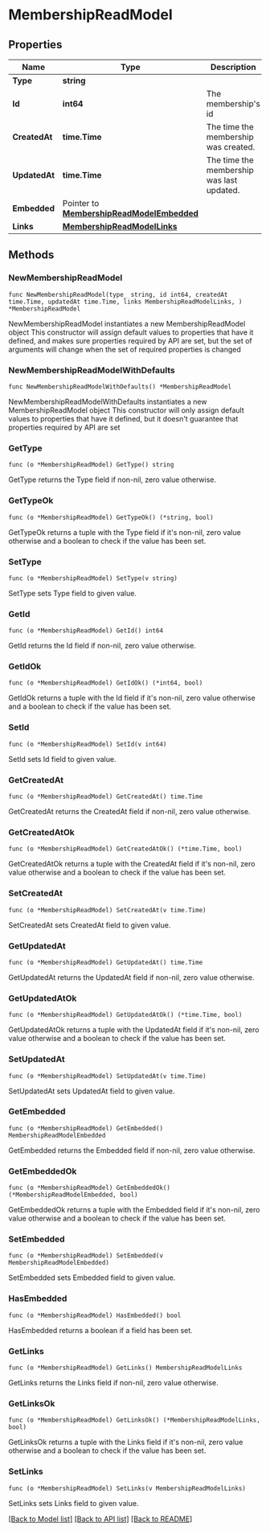 # MembershipReadModel

## Properties

Name | Type | Description | Notes
------------ | ------------- | ------------- | -------------
**Type** | **string** |  | 
**Id** | **int64** | The membership&#39;s id | 
**CreatedAt** | **time.Time** | The time the membership was created. | 
**UpdatedAt** | **time.Time** | The time the membership was last updated. | 
**Embedded** | Pointer to [**MembershipReadModelEmbedded**](MembershipReadModelEmbedded.md) |  | [optional] 
**Links** | [**MembershipReadModelLinks**](MembershipReadModelLinks.md) |  | 

## Methods

### NewMembershipReadModel

`func NewMembershipReadModel(type_ string, id int64, createdAt time.Time, updatedAt time.Time, links MembershipReadModelLinks, ) *MembershipReadModel`

NewMembershipReadModel instantiates a new MembershipReadModel object
This constructor will assign default values to properties that have it defined,
and makes sure properties required by API are set, but the set of arguments
will change when the set of required properties is changed

### NewMembershipReadModelWithDefaults

`func NewMembershipReadModelWithDefaults() *MembershipReadModel`

NewMembershipReadModelWithDefaults instantiates a new MembershipReadModel object
This constructor will only assign default values to properties that have it defined,
but it doesn't guarantee that properties required by API are set

### GetType

`func (o *MembershipReadModel) GetType() string`

GetType returns the Type field if non-nil, zero value otherwise.

### GetTypeOk

`func (o *MembershipReadModel) GetTypeOk() (*string, bool)`

GetTypeOk returns a tuple with the Type field if it's non-nil, zero value otherwise
and a boolean to check if the value has been set.

### SetType

`func (o *MembershipReadModel) SetType(v string)`

SetType sets Type field to given value.


### GetId

`func (o *MembershipReadModel) GetId() int64`

GetId returns the Id field if non-nil, zero value otherwise.

### GetIdOk

`func (o *MembershipReadModel) GetIdOk() (*int64, bool)`

GetIdOk returns a tuple with the Id field if it's non-nil, zero value otherwise
and a boolean to check if the value has been set.

### SetId

`func (o *MembershipReadModel) SetId(v int64)`

SetId sets Id field to given value.


### GetCreatedAt

`func (o *MembershipReadModel) GetCreatedAt() time.Time`

GetCreatedAt returns the CreatedAt field if non-nil, zero value otherwise.

### GetCreatedAtOk

`func (o *MembershipReadModel) GetCreatedAtOk() (*time.Time, bool)`

GetCreatedAtOk returns a tuple with the CreatedAt field if it's non-nil, zero value otherwise
and a boolean to check if the value has been set.

### SetCreatedAt

`func (o *MembershipReadModel) SetCreatedAt(v time.Time)`

SetCreatedAt sets CreatedAt field to given value.


### GetUpdatedAt

`func (o *MembershipReadModel) GetUpdatedAt() time.Time`

GetUpdatedAt returns the UpdatedAt field if non-nil, zero value otherwise.

### GetUpdatedAtOk

`func (o *MembershipReadModel) GetUpdatedAtOk() (*time.Time, bool)`

GetUpdatedAtOk returns a tuple with the UpdatedAt field if it's non-nil, zero value otherwise
and a boolean to check if the value has been set.

### SetUpdatedAt

`func (o *MembershipReadModel) SetUpdatedAt(v time.Time)`

SetUpdatedAt sets UpdatedAt field to given value.


### GetEmbedded

`func (o *MembershipReadModel) GetEmbedded() MembershipReadModelEmbedded`

GetEmbedded returns the Embedded field if non-nil, zero value otherwise.

### GetEmbeddedOk

`func (o *MembershipReadModel) GetEmbeddedOk() (*MembershipReadModelEmbedded, bool)`

GetEmbeddedOk returns a tuple with the Embedded field if it's non-nil, zero value otherwise
and a boolean to check if the value has been set.

### SetEmbedded

`func (o *MembershipReadModel) SetEmbedded(v MembershipReadModelEmbedded)`

SetEmbedded sets Embedded field to given value.

### HasEmbedded

`func (o *MembershipReadModel) HasEmbedded() bool`

HasEmbedded returns a boolean if a field has been set.

### GetLinks

`func (o *MembershipReadModel) GetLinks() MembershipReadModelLinks`

GetLinks returns the Links field if non-nil, zero value otherwise.

### GetLinksOk

`func (o *MembershipReadModel) GetLinksOk() (*MembershipReadModelLinks, bool)`

GetLinksOk returns a tuple with the Links field if it's non-nil, zero value otherwise
and a boolean to check if the value has been set.

### SetLinks

`func (o *MembershipReadModel) SetLinks(v MembershipReadModelLinks)`

SetLinks sets Links field to given value.



[[Back to Model list]](../README.md#documentation-for-models) [[Back to API list]](../README.md#documentation-for-api-endpoints) [[Back to README]](../README.md)


